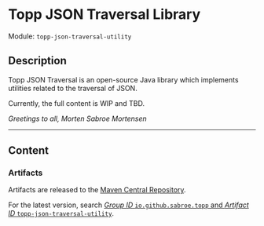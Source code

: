 # Topp JSON Traversal Library

Module: `topp-json-traversal-utility`

## Description

Topp JSON Traversal is an open-source Java library which implements utilities related to the traversal of JSON.

Currently, the full content is WIP and TBD.

_Greetings to all, Morten Sabroe Mortensen_

---

## Content

### Artifacts

Artifacts are released to the [Maven Central Repository](https://search.maven.org/).

For the latest version,
search
[_Group ID_ `io.github.sabroe.topp` and _Artifact ID_ `topp-json-traversal-utility`](https://search.maven.org/search?q=g:io.github.sabroe.topp%20AND%20a:topp-json-traversal-utility).
